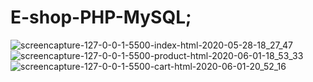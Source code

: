 # E-shop-PHP-MySQL;



![screencapture-127-0-0-1-5500-index-html-2020-05-28-18_27_47](https://user-images.githubusercontent.com/46541402/83578864-26f5f580-a50e-11ea-9af2-17f8417e4383.png)
![screencapture-127-0-0-1-5500-product-html-2020-06-01-18_53_33](https://user-images.githubusercontent.com/46541402/83578889-3117f400-a50e-11ea-9585-51cfdc99a38e.png)
![screencapture-127-0-0-1-5500-cart-html-2020-06-01-20_52_16](https://user-images.githubusercontent.com/46541402/83578895-3412e480-a50e-11ea-918c-6cfc94c6eff6.png)
